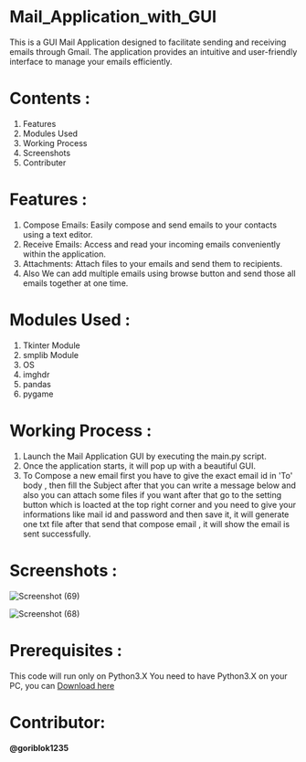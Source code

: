 # Mail_Application_with_GUI
This is a GUI Mail Application designed to facilitate sending and receiving emails through Gmail. The application provides an intuitive and user-friendly interface to manage your emails efficiently.

# Contents :
1. Features
2. Modules Used
3. Working Process
4. Screenshots
5. Contributer

# Features :
1. Compose Emails: Easily compose and send emails to your contacts using a text editor.
2. Receive Emails: Access and read your incoming emails conveniently within the application.
3. Attachments: Attach files to your emails and send them to recipients.
4. Also We can add multiple emails using browse button and send those all emails together at one time.

# Modules Used :  
1. Tkinter Module
2. smplib Module
3. OS
4. imghdr
5. pandas
6. pygame

# Working Process :
1. Launch the Mail Application GUI by executing the main.py script.
2. Once the application starts, it will pop up with a beautiful GUI.
3. To Compose a new email first you have to give the exact email id in 'To' body , then fill the Subject after that you can write a message below and also you can attach some files if you want after that go to the setting  button which is loacted at the top right corner and you need to give your informations like mail id and password and then save it, it will generate one txt file after that send that compose email , it will show the email is sent successfully.

# Screenshots :
![Screenshot (69)](https://github.com/goriblok1235/Mail_Application_with_GUI/assets/89899253/5e31ac13-8548-48ee-869f-708d6d2aeb50)

![Screenshot (68)](https://github.com/goriblok1235/Mail_Application_with_GUI/assets/89899253/f13e4cf4-42bf-4e6a-aae1-c728aa639111)

# Prerequisites :
This code will run only on Python3.X
You need to have Python3.X on your PC, you can [Download here](https://www.python.org/downloads/)

# Contributor:
#### @goriblok1235

